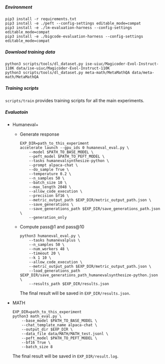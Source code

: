 ##### Environment

```shell
pip3 install -r requirements.txt
pip3 install -e ./peft --config-settings editable_mode=compat
pip3 install -e ./lm-evaluation-harness --config-settings editable_mode=compat
pip3 install -e ./bigcode-evaluation-harness --config-settings editable_mode=compat

```



##### Download training data

```shell
python3 scripts/tools/dl_dataset.py ise-uiuc/Magicoder-Evol-Instruct-110K data/ise-uiuc/Magicoder-Evol-Instruct-110K
python3 scripts/tools/dl_dataset.py meta-math/MetaMathQA data/meta-math/MetaMathQA
```



##### Training scripts

 `scripts/train` provides training scripts for all the main experiments.



##### Evaluatoin

* Humaneval+

  * Generate response

    ```shell
    EXP_DIR=path_to_this_experiment
    accelerate launch --gpu_ids 0 humaneval_eval.py \
        --model $PATH_TO_BASE_MODEL \
        --peft_model $PATH_TO_PEFT_MODEL \
        --tasks humanevalsynthesize-python \
        --prompt alpaca-chat \
        --do_sample True \
        --temperature 0.2 \
        --n_samples 50 \
        --batch_size 10 \
        --max_length 2048 \
        --allow_code_execution \
        --precision bf16 \
        --metric_output_path $EXP_DIR/metric_output_path.json \
        --save_generations \
        --save_generations_path $EXP_DIR/save_generations_path.json \
        --generation_only
    ```

  * Compute pass@1 and pass@10

    ```shell
    python3 humaneval_eval.py \
        --tasks humanevalplus \
        --n_samples 50 \
        --num_workers 48 \
        --timeout 20 \
        --k 1 10 \
        --allow_code_execution \
        --metric_output_path $EXP_DIR/metric_output_path.json \
        --load_generations_path $EXP_DIR/save_generations_path_humanevalsynthesize-python.json \
        --results_path $EXP_DIR/results.json
    ```

    The final result will be saved in `EXP_DIR/results.json`.

* MATH

  ```SHELL
  EXP_DIR=path_to_this_experiment
  python3 math_eval.py \
      --base_model $PATH_TO_BASE_MODEL \
      --chat_template_name alpaca-chat \
      --output_dir $EXP_DIR \
      --data_file data/MATH/MATH_test.jsonl \
      --peft_model $PATH_TO_PEFT_MODEL \
      --bf16 True \
      --batch_size 8
  ```

  The final result will be saved in `EXP_DIR/result.log`.	
